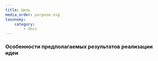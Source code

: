 ```yaml
---
title: Цель
media_order: purpose.svg
taxonomy:
    category:
        - docs
---
```


### Особенности предполагаемых результатов реализации идеи
